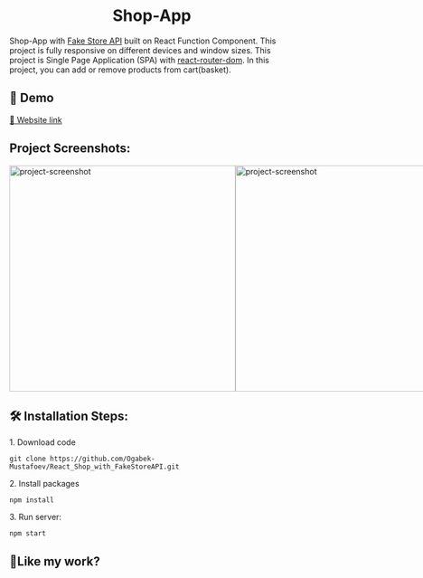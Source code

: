 <h1 align="center" id="title">Shop-App</h1>

<p id="description">Shop-App with <a href='https://fakestoreapi.com/'>Fake Store API</a> built on React Function Component. This project is fully responsive on different devices and window sizes. This project is Single Page Application (SPA) with <a href='https://reactrouter.com/en/main'>react-router-dom</a>. In this project, you can add or remove products from cart(basket).</p>

<h2>🚀 Demo</h2>

[🔗 Website link](https://react-shop-with-fake-store-api.vercel.app/)

<h2>Project Screenshots:</h2>

 <div style="display: flex; justify-content: space-between; width:100%;">
  <img src="https://charming-semolina-34cdcd.netlify.app/assets/Blog-post/post-4.png" alt="project-screenshot" width="400">
  <img src="https://charming-semolina-34cdcd.netlify.app/assets/Blog-post/post-5.png" alt="project-screenshot" width="400">
 </div>

<h2>🛠️ Installation Steps:</h2>

<p>1. Download code</p>

```
git clone https://github.com/Ogabek-Mustafoev/React_Shop_with_FakeStoreAPI.git
```

<p>2. Install packages</p>

```
npm install
```

<p>3. Run server:</p>

```
npm start
```

<h2>💖Like my work?</h2>
